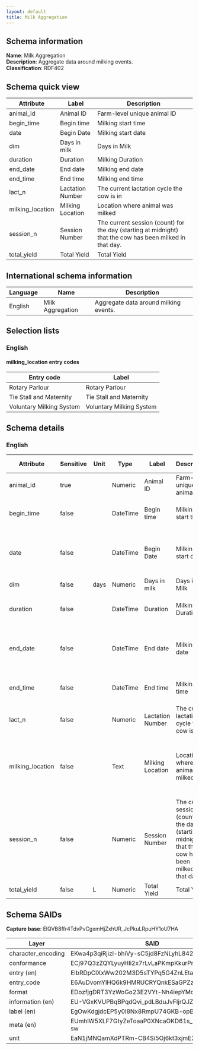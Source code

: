 ```yaml
---
layout: default  
title: Milk Aggregation  
---
```


## Schema information

**Name**: Milk Aggregation  
**Description**: Aggregate data around milking events.  
**Classification**: RDF402  

## Schema quick view

| Attribute | Label | Description |
| --- | --- | --- |
| animal_id | Animal ID | Farm-level unique animal ID |
| begin_time | Begin time | Milking start time |
| date | Begin Date | Milking start date |
| dim | Days in milk | Days in Milk |
| duration | Duration | Milking Duration |
| end_date | End date | Milking end date |
| end_time | End time | Milking end time |
| lact_n | Lactation Number | The current lactation cycle the cow is in |
| milking_location | Milking Location | Location where animal was milked |
| session_n | Session Number | The current session (count) for the day (starting at midnight) that the cow has been milked in that day. |
| total_yield | Total Yield | Total Yield |

## International schema information

| Language | Name | Description |
| --- | --- | --- |
| English | Milk Aggregation | Aggregate data around milking events. |

## Selection lists

### English

#### milking_location entry codes

| Entry code | Label |
| --- | --- |
| Rotary Parlour | Rotary Parlour |
| Tie Stall and Maternity | Tie Stall and Maternity |
| Voluntary Milking System | Voluntary Milking System |

## Schema details

### English

| Attribute | Sensitive | Unit | Type | Label | Description | List | Character encoding | Required entry | Format rule |
| --- | --- | --- | --- | --- | --- | --- | --- | --- | --- |
| animal_id | true |  | Numeric | Animal ID | Farm-level unique animal ID | Not a list | utf-8 | true | ^\-?\[0\-9\]\+$ |
| begin_time | false |  | DateTime | Begin time | Milking start time | Not a list | utf-8 | false | ^\(\[01\]\[0\-9\]\|2\[0\-3\]\):\[0\-5\]\[0\-9\]:\[0\-5\]\[0\-9\]$/gm |
| date | false |  | DateTime | Begin Date | Milking start date | Not a list | utf-8 | false | ^\(?:\(?:19\|20\)\\d\{2\}\)\-\(?:0\[1\-9\]\|1\[0\-2\]\)\-\(?:0\[1\-9\]\|\[1\-2\]\\d\|3\[0\-1\]\)$ |
| dim | false | days | Numeric | Days in milk | Days in Milk | Not a list | utf-8 | false | ^\-?\[0\-9\]\+$ |
| duration | false |  | DateTime | Duration | Milking Duration | Not a list | utf-8 | false | ^\(\[01\]\[0\-9\]\|2\[0\-3\]\):\[0\-5\]\[0\-9\]:\[0\-5\]\[0\-9\]$/gm |
| end_date | false |  | DateTime | End date | Milking end date | Not a list | utf-8 | false | ^\(?:\(?:19\|20\)\\d\{2\}\)\-\(?:0\[1\-9\]\|1\[0\-2\]\)\-\(?:0\[1\-9\]\|\[1\-2\]\\d\|3\[0\-1\]\)$ |
| end_time | false |  | DateTime | End time | Milking end time | Not a list | utf-8 | false | ^\(\[01\]\[0\-9\]\|2\[0\-3\]\):\[0\-5\]\[0\-9\]:\[0\-5\]\[0\-9\]$/gm |
| lact_n | false |  | Numeric | Lactation Number | The current lactation cycle the cow is in | Not a list | utf-8 | false | ^\-?\[0\-9\]\+$ |
| milking_location | false |  | Text | Milking Location | Location where animal was milked | Rotary Parlour, Tie Stall and Maternity, Voluntary Milking System | utf-8 | false | ^\.\{0,50\}$ |
| session_n | false |  | Numeric | Session Number | The current session (count) for the day (starting at midnight) that the cow has been milked in that day. | Not a list | utf-8 | false | ^\-?\[0\-9\]\+$ |
| total_yield | false | L | Numeric | Total Yield | Total Yield | Not a list | utf-8 | false | ^\[\-\+\]?\\d\*\\\.?\\d\+$ |

## Schema SAIDs

**Capture base**: ElQVB8ffr4TdvPvCgxmHjZxhUR_JcPkuLRpuHY1oU7HA

| Layer | SAID |
| --- | --- |
| character_encoding | EKwa4p3qiRjizl-bhiVy-sC5jd8FzNLyhL842vbEGpXM |
| conformance | ECj97Q3zZQYLyuyHli2x7rLvLaPKmpKkurPnnPMD9wbY |
| entry (en) | EIbRDpClXxWw202M3D5sTYPq5G4ZnLEta8FvK9lclunQ |
| entry_code | E6AuDvomYlHQ6k9HMRUCRYQnkESaGPZzh17CkVgsltPo |
| format | EDozfjgDRT3YzWoGo23E2VYt-Nh4iepYMc3kf02Uh1u4 |
| information (en) | EU-VGxKVUPBqBPqdQvi_pdLBduJvFIjrQJZHKHlBsAvM |
| label (en) | EgOwKdgjdcEP5y0l8Nx8RmpU74GKB-opBZj7LF-Y1hFc |
| meta (en) | EUmhlW5XLF7GtyZeToaaP0XNcaOKD61s_48bFCX6J-sw |
| unit | EaN1jMNQamXdPTRm-CB4Si5Oj6kt3xjmE2BjXkOzT664 |
